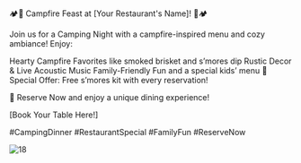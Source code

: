 
🏕️🍴 Campfire Feast at [Your Restaurant's Name]! 🍴🏕️

Join us for a Camping Night with a campfire-inspired menu and cozy ambiance! Enjoy:

Hearty Campfire Favorites like smoked brisket and s’mores dip
Rustic Decor & Live Acoustic Music
Family-Friendly Fun and a special kids’ menu
🎁 Special Offer: Free s’mores kit with every reservation!

📅 Reserve Now and enjoy a unique dining experience!

[Book Your Table Here!]

#CampingDinner #RestaurantSpecial #FamilyFun #ReserveNow

![18](https://github.com/user-attachments/assets/6345c2b8-7253-42bb-b878-7e50781e539c)

